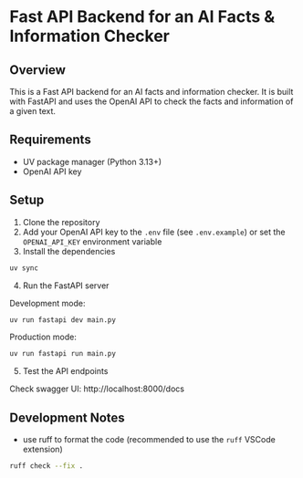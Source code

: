 # Fast API Backend for an AI Facts & Information Checker

## Overview

This is a Fast API backend for an AI facts and information checker. It is built with FastAPI and uses the OpenAI API to check the facts and information of a given text.

## Requirements

- UV package manager (Python 3.13+)
- OpenAI API key

## Setup

1. Clone the repository
2. Add your OpenAI API key to the `.env` file (see `.env.example`) or set the `OPENAI_API_KEY` environment variable
3. Install the dependencies

```bash
uv sync
```

4. Run the FastAPI server

Development mode:

```bash
uv run fastapi dev main.py
```

Production mode:

```bash
uv run fastapi run main.py
```

5. Test the API endpoints

Check swagger UI: http://localhost:8000/docs

## Development Notes

- use ruff to format the code (recommended to use the `ruff` VSCode extension)

```bash
ruff check --fix .
```
